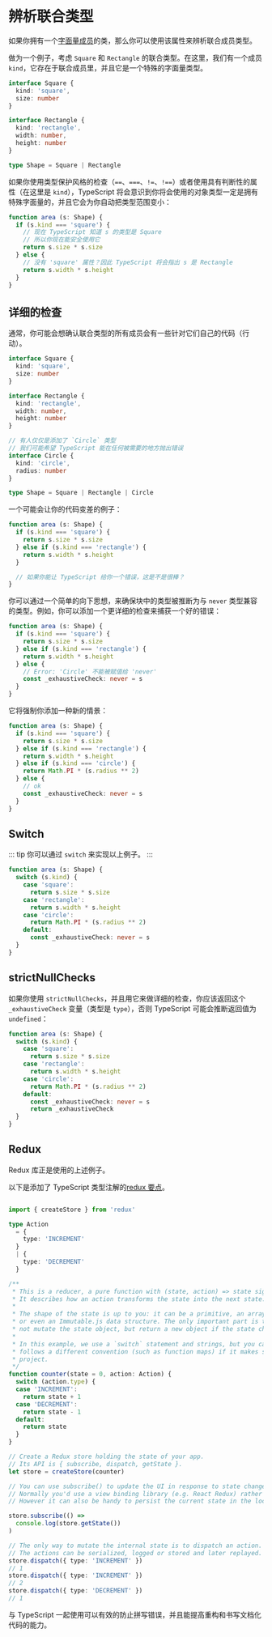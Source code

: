 # 辨析联合类型

如果你拥有一个[字面量成员](./literals.md)的类，那么你可以使用该属性来辨析联合成员类型。

做为一个例子，考虑 `Square` 和 `Rectangle` 的联合类型。在这里，我们有一个成员 `kind`，它存在于联合成员里，并且它是一个特殊的字面量类型。

```ts
interface Square {
  kind: 'square',
  size: number
}

interface Rectangle {
  kind: 'rectangle',
  width: number,
  height: number
}

type Shape = Square | Rectangle
```

如果你使用类型保护风格的检查（`==`、`===`、`!=`、`!==`）或者使用具有判断性的属性（在这里是 `kind`），TypeScript 将会意识到你将会使用的对象类型一定是拥有特殊字面量的，并且它会为你自动把类型范围变小：

```ts
function area (s: Shape) {
  if (s.kind === 'square') {
    // 现在 TypeScript 知道 s 的类型是 Square
    // 所以你现在能安全使用它
    return s.size * s.size
  } else {
    // 没有 'square' 属性？因此 TypeScript 将会指出 s 是 Rectangle
    return s.width * s.height
  }
}
```

## 详细的检查

通常，你可能会想确认联合类型的所有成员会有一些针对它们自己的代码（行动）。

```ts
interface Square {
  kind: 'square',
  size: number
}

interface Rectangle {
  kind: 'rectangle',
  width: number,
  height: number
}

// 有人仅仅是添加了 `Circle` 类型
// 我们可能希望 TypeScript 能在任何被需要的地方抛出错误
interface Circle {
  kind: 'circle',
  radius: number
}

type Shape = Square | Rectangle | Circle
```

一个可能会让你的代码变差的例子：

```ts
function area (s: Shape) {
  if (s.kind === 'square') {
    return s.size * s.size
  } else if (s.kind === 'rectangle') {
    return s.width * s.height
  }

  // 如果你能让 TypeScript 给你一个错误，这是不是很棒？
}
```

你可以通过一个简单的向下思想，来确保块中的类型被推断为与 `never` 类型兼容的类型。例如，你可以添加一个更详细的检查来捕获一个好的错误：

```ts
function area (s: Shape) {
  if (s.kind === 'square') {
    return s.size * s.size
  } else if (s.kind === 'rectangle') {
    return s.width * s.height
  } else {
    // Error: 'Circle' 不能被赋值给 'never'
    const _exhaustiveCheck: never = s
  }
}
```

它将强制你添加一种新的情景：

```ts
function area (s: Shape) {
  if (s.kind === 'square') {
    return s.size * s.size
  } else if (s.kind === 'rectangle') {
    return s.width * s.height
  } else if (s.kind === 'circle') {
    return Math.PI * (s.radius ** 2)
  } else {
    // ok
    const _exhaustiveCheck: never = s
  }
}
```

## Switch

::: tip
你可以通过 `switch` 来实现以上例子。
:::

```ts
function area (s: Shape) {
  switch (s.kind) {
    case 'square':
      return s.size * s.size
    case 'rectangle':
      return s.width * s.height
    case 'circle':
      return Math.PI * (s.radius ** 2)
    default:
      const _exhaustiveCheck: never = s
  }
}
```

## strictNullChecks

如果你使用 `strictNullChecks`，并且用它来做详细的检查，你应该返回这个 `_exhaustiveCheck` 变量（类型是 `type`），否则 TypeScript 可能会推断返回值为 `undefined`：

```ts
function area (s: Shape) {
  switch (s.kind) {
    case 'square':
      return s.size * s.size
    case 'rectangle':
      return s.width * s.height
    case 'circle':
      return Math.PI * (s.radius ** 2)
    default:
      const _exhaustiveCheck: never = s
      return _exhaustiveCheck
  }
}
```

## Redux

Redux 库正是使用的上述例子。

以下是添加了 TypeScript 类型注解的[redux 要点](https://github.com/reduxjs/redux#the-gist)。

```ts

import { createStore } from 'redux'

type Action
  = {
    type: 'INCREMENT'
  }
  | {
    type: 'DECREMENT'
  }

/**
 * This is a reducer, a pure function with (state, action) => state signature.
 * It describes how an action transforms the state into the next state.
 *
 * The shape of the state is up to you: it can be a primitive, an array, an object,
 * or even an Immutable.js data structure. The only important part is that you should
 * not mutate the state object, but return a new object if the state changes.
 *
 * In this example, we use a `switch` statement and strings, but you can use a helper that
 * follows a different convention (such as function maps) if it makes sense for your
 * project.
 */
function counter(state = 0, action: Action) {
  switch (action.type) {
  case 'INCREMENT':
    return state + 1
  case 'DECREMENT':
    return state - 1
  default:
    return state
  }
}

// Create a Redux store holding the state of your app.
// Its API is { subscribe, dispatch, getState }.
let store = createStore(counter)

// You can use subscribe() to update the UI in response to state changes.
// Normally you'd use a view binding library (e.g. React Redux) rather than subscribe() directly.
// However it can also be handy to persist the current state in the localStorage.

store.subscribe(() =>
  console.log(store.getState())
)

// The only way to mutate the internal state is to dispatch an action.
// The actions can be serialized, logged or stored and later replayed.
store.dispatch({ type: 'INCREMENT' })
// 1
store.dispatch({ type: 'INCREMENT' })
// 2
store.dispatch({ type: 'DECREMENT' })
// 1
```

与 TypeScript 一起使用可以有效的防止拼写错误，并且能提高重构和书写文档化代码的能力。